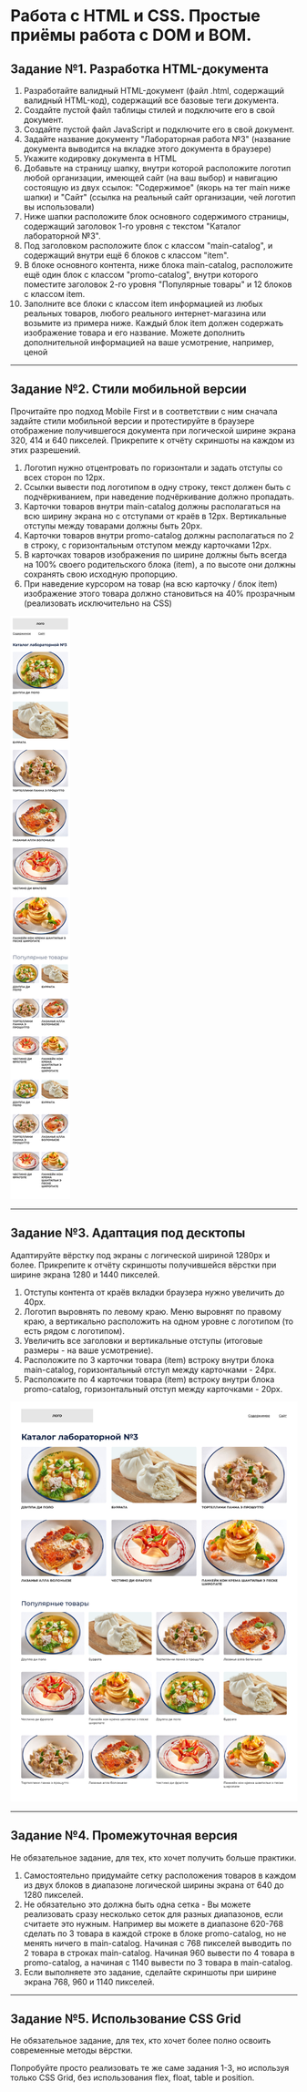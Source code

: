 # Работа с HTML и CSS. Простые приёмы работа с DOM и BOM.

## Задание №1. Разработка HTML-документа

1. Разработайте валидный HTML-документ (файл .html, содержащий валидный HTML-код), содержащий все базовые теги документа.
2. Создайте пустой файл таблицы стилей и подключите его в свой документ.
3. Создайте пустой файл JavaScript и подключите его в свой документ.
4. Задайте название документу "Лабораторная работа №3" (название документа выводится на вкладке этого документа в браузере)
5. Укажите кодировку документа в HTML
6. Добавьте на страницу шапку, внутри которой расположите логотип любой организации, имеющей сайт (на ваш выбор) и навигацию состоящую из двух ссылок: "Содержимое" (якорь на тег main ниже шапки) и "Сайт" (ссылка на реальный сайт организации, чей логотип вы использовали)
7. Ниже шапки расположите блок основного содержимого страницы, содержащий заголовок 1-го уровня с текстом "Каталог лабораторной №3".
8. Под заголовком расположите блок с классом "main-catalog", и содержащий внутри ещё 6 блоков с классом "item".
9. В блоке основного контента, ниже блока main-catalog, расположите ещё один блок с классом "promo-catalog", внутри которого поместите заголовок 2-го уровня "Популярные товары" и 12 блоков с классом item.
10. Заполните все блоки с классом item информацией из любых реальных товаров, любого реального интернет-магазина или возьмите из примера ниже. Каждый блок item должен содержать изображение товара и его название. Можете дополнить дополнительной информацией на ваше усмотрение, например, ценой

---------------------------

## Задание №2. Стили мобильной версии

Прочитайте про подход Mobile First и в соответствии с ним сначала задайте стили мобильной версии и протестируйте в браузере отображение получившегося документа при логической ширине экрана 320, 414 и 640 пикселей. Прикрепите к отчёту скриншоты на каждом из этих разрешений.

1. Логотип нужно отцентровать по горизонтали и задать отступы со всех сторон по 12px.
2. Ссылки вывести под логотипом в одну строку, текст должен быть с подчёркиванием, при наведение подчёркивание должно пропадать.
3. Карточки товаров внутри main-catalog должны располагаться на всю ширину экрана но с отступами от краёв в 12px. Вертикальные отступы между товарами должны быть 20pх.
4. Карточки товаров внутри promo-catalog должны располагаться по 2 в строку, с горизонтальным отступом между карточками 12px.
5. В карточках товаров изображения по ширине должны быть всегда на 100% своего родительского блока (item), а по высоте они должны сохранять свою исходную пропорцию.
6. При наведение курсором на товар (на всю карточку / блок item) изображение этого товара должно становиться на 40% прозрачным (реализовать исключительно на CSS)

![Макет для версии 320-640](https://github.com/RSTU-Citg-Space/web_lab/blob/frontend/AIB/Lab_3_HTML_CSS/Frame-320px.png)

---------------------------

## Задание №3. Адаптация под десктопы

Адаптируйте вёрстку под экраны с логической шириной 1280px и более. Прикрепите к отчёту скриншоты получившейся вёрстки при ширине экрана 1280 и 1440 пикселей.

1. Отступы контента от краёв вкладки браузера нужно увеличить до 40px.
2. Логотип выровнять по левому краю. Меню выровнят по правому краю, а вертикально расположить на одном уровне с логотипом (то есть рядом с логотипом).
3. Увеличить все заголовки и вертикальные отступы (итоговые размеры - на ваше усмотрение).
4. Расположите по 3 карточки товара (item) встроку внутри блока main-catalog, горизонтальный отступ между карточками - 24px. 
5. Расположите по 4 карточки товара (item) встроку внутри блока promo-catalog, горизонтальный отступ между карточками - 20px.

![Макет для версии 1280+](https://github.com/RSTU-Citg-Space/web_lab/blob/frontend/AIB/Lab_3_HTML_CSS/Frame-1280px.png)

---------------------------

## Задание №4. Промежуточная версия

Не обязательное задание, для тех, кто хочет получить больше практики.

1. Самостоятельно придумайте сетку расположения товаров в каждом из двух блоков в диапазоне логической ширины экрана от 640 до 1280 пикселей. 
2. Не обязательно это должна быть одна сетка - Вы можете реализовать сразу несколько сеток для разных диапазонов, если считаете это нужным. Например вы можете в диапазоне 620-768 сделать по 3 товара в каждой строке в блоке promo-catalog, но не менять ничего в main-catalog. Начиная с 768 пикселей выводить по 2 товара в строках main-catalog. Начиная 960 вывести по 4 товара в promo-catalog, а начиная с 1140 вывести по 3 товара в main-catalog.
3. Если выполняете это задание, сделайте скриншоты при ширине экрана 768, 960 и 1140 пикселей.

---------------------------

## Задание №5. Использование CSS Grid

Не обязательное задание, для тех, кто хочет более полно освоить современные методы вёрстки.

Попробуйте просто реализовать те же саме задания 1-3, но используя только CSS Grid, без использования flex, float, table и position.
